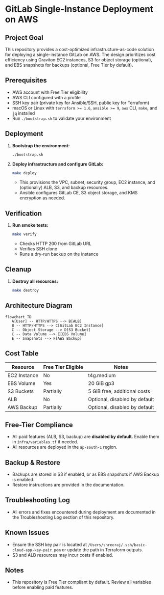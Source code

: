 # GitLab Single-Instance Deployment on AWS

## Project Goal
This repository provides a cost-optimized infrastructure-as-code solution for deploying a single-instance GitLab on AWS. The design prioritizes cost efficiency using Graviton EC2 instances, S3 for object storage (optional), and EBS snapshots for backups (optional, Free Tier by default).

## Prerequisites
- AWS account with Free Tier eligibility
- AWS CLI configured with a profile
- SSH key pair (private key for Ansible/SSH, public key for Terraform)
- macOS or Linux with `terraform >= 1.6`, `ansible >= 9`, `aws` CLI, `make`, and `jq` installed
- Run `./bootstrap.sh` to validate your environment

## Deployment
1. **Bootstrap the environment:**
   ```bash
   ./bootstrap.sh
   ```
2. **Deploy infrastructure and configure GitLab:**
   ```bash
   make deploy
   ```
   - This provisions the VPC, subnet, security group, EC2 instance, and (optionally) ALB, S3, and backup resources.
   - Ansible configures GitLab CE, S3 object storage, and KMS encryption as needed.

## Verification
1. **Run smoke tests:**
   ```bash
   make verify
   ```
   - Checks HTTP 200 from GitLab URL
   - Verifies SSH clone
   - Runs a dry-run backup on the instance

## Cleanup
1. **Destroy all resources:**
   ```bash
   make destroy
   ```

## Architecture Diagram

```mermaid
flowchart TD
   A[User] -- HTTP/HTTPS --> B[ALB]
   B -- HTTP/HTTPS --> C[GitLab EC2 Instance]
   C -- Object Storage --> D[S3 Bucket]
   C -- Data Volume --> E[EBS Volume]
   E -- Snapshots --> F[AWS Backup]
```

## Cost Table
| Resource         | Free Tier Eligible | Notes                          |
|------------------|--------------------|--------------------------------|
| EC2 Instance     | No                 | t4g.medium                    |
| EBS Volume       | Yes                | 20 GiB gp3                    |
| S3 Buckets       | Partially          | 5 GiB free, additional costs  |
| ALB              | No                 | Optional, disabled by default |
| AWS Backup       | Partially          | Optional, disabled by default |

## Free-Tier Compliance
- All paid features (ALB, S3, backup) are **disabled by default**. Enable them in `infra/variables.tf` if needed.
- All resources are deployed in the `ap-south-1` region.

## Backup & Restore
- Backups are stored in S3 if enabled, or as EBS snapshots if AWS Backup is enabled.
- Restore instructions are provided in the documentation.

## Troubleshooting Log
- All errors and fixes encountered during deployment are documented in the Troubleshooting Log section of this repository.

## Known Issues
- Ensure the SSH key pair is located at `/Users/shreeraj/.ssh/basic-cloud-app-key-pair.pem` or update the path in Terraform outputs.
- S3 and ALB resources may incur costs if enabled.

## Notes
- This repository is Free Tier compliant by default. Review all variables before enabling paid features.

